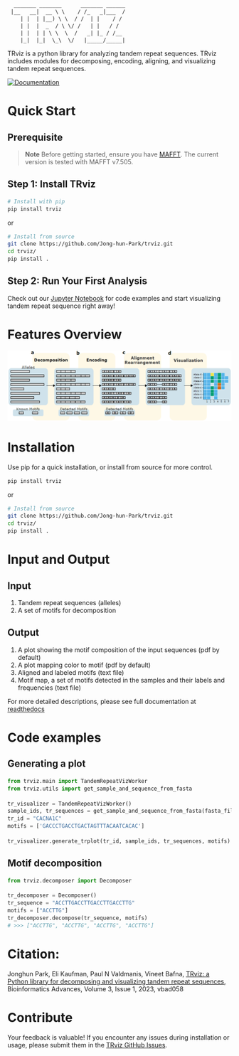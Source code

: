 ```
  _______ _______      _______ ______
 |__   __|  __ \ \    / /_   _|___  /
    | |  | |__) \ \  / /  | |    / / 
    | |  |  _  / \ \/ /   | |   / /  
    | |  | | \ \  \  /   _| |_ / /__ 
    |_|  |_|  \_\  \/   |_____/_____|

```
TRviz is a python library for analyzing tandem repeat sequences. TRviz includes modules for 
decomposing, encoding, aligning, and visualizing tandem repeat sequences.

[![Documentation](https://img.shields.io/badge/docs-readthedocs-blue)](https://trviz.readthedocs.io/)

# Quick Start
## Prerequisite
> **Note**
> Before getting started, ensure you have [MAFFT](https://mafft.cbrc.jp/alignment/software/).
> The current version is tested with MAFFT v7.505.

## Step 1: Install TRviz

```bash
# Install with pip
pip install trviz
```
or
```bash
# Install from source
git clone https://github.com/Jong-hun-Park/trviz.git
cd trviz/
pip install .
```

## Step 2: Run Your First Analysis
Check out our [Jupyter Notebook](https://github.com/Jong-hun-Park/trviz/blob/main/examples/sample_code.ipynb) for code examples and start visualizing tandem repeat sequence right away!

# Features Overview
![](https://github.com/Jong-hun-Park/trviz/blob/main/examples/figures/TRviz_main_figure.png?raw=true)


# Installation
Use pip for a quick installation, or install from source for more control.
```bash
pip install trviz
````
or 
```bash
# Install from source
git clone https://github.com/Jong-hun-Park/trviz.git
cd trviz/
pip install .
```

# Input and Output
## Input
1. Tandem repeat sequences (alleles)
2. A set of motifs for decomposition

## Output
1. A plot showing the motif composition of the input sequences (pdf by default)
2. A plot mapping color to motif (pdf by default)
3. Aligned and labeled motifs (text file)
4. Motif map, a set of motifs detected in the samples and their labels and frequencies (text file) 

For more detailed descriptions, please see full documentation at [readthedocs](https://trviz.readthedocs.io/en/latest/)

# Code examples
## Generating a plot

```python
from trviz.main import TandemRepeatVizWorker
from trviz.utils import get_sample_and_sequence_from_fasta

tr_visualizer = TandemRepeatVizWorker()
sample_ids, tr_sequences = get_sample_and_sequence_from_fasta(fasta_file_path)
tr_id = "CACNA1C"
motifs = ['GACCCTGACCTGACTAGTTTACAATCACAC']

tr_visualizer.generate_trplot(tr_id, sample_ids, tr_sequences, motifs)
``` 

## Motif decomposition
```python
from trviz.decomposer import Decomposer

tr_decomposer = Decomposer()
tr_sequence = "ACCTTGACCTTGACCTTGACCTTG"
motifs = ["ACCTTG"]
tr_decomposer.decompose(tr_sequence, motifs)
# >>> ["ACCTTG", "ACCTTG", "ACCTTG", "ACCTTG"]
``` 

# Citation:
Jonghun Park, Eli Kaufman, Paul N Valdmanis, Vineet Bafna, 
[TRviz: a Python library for decomposing and visualizing tandem repeat sequences](https://doi.org/10.1093/bioadv/vbad058), Bioinformatics Advances, Volume 3, Issue 1, 2023, vbad058


# Contribute
Your feedback is valuable! If you encounter any issues during installation or usage, please submit them in the [TRviz GitHub Issues](https://github.com/Jong-hun-Park/trviz/issues).
